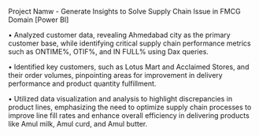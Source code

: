 Project Namw - Generate Insights to Solve Supply Chain Issue in FMCG Domain [Power BI]

•	Analyzed customer data, revealing Ahmedabad city as the primary customer base, while identifying critical supply chain performance metrics such as ONTIME%, OTIF%, and IN FULL% using Dax queries.

•	Identified key customers, such as Lotus Mart and Acclaimed Stores, and their order volumes, pinpointing areas for improvement in delivery performance and product quantity fulfillment.

•	Utilized data visualization and analysis to highlight discrepancies in product lines, emphasizing the need to optimize supply chain processes to improve line fill rates and enhance overall efficiency in delivering products like Amul milk, Amul curd, and Amul butter. 
